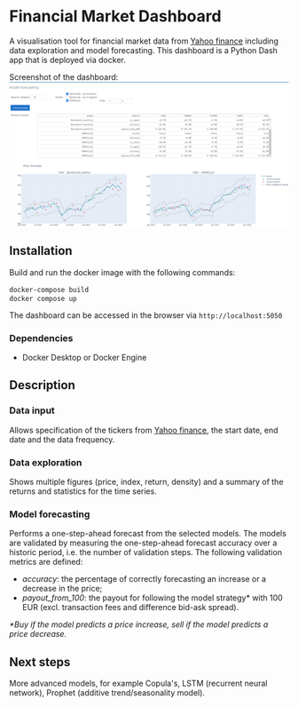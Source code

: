 # Financial Market Dashboard
A visualisation tool for financial market data from [Yahoo finance](https://finance.yahoo.com/lookup) including data exploration and model forecasting. 
This dashboard is a Python Dash app that is deployed via docker.

Screenshot of the dashboard:
![Screenshot](screenshot.PNG)

## Installation
Build and run the docker image with the following commands:
```
docker-compose build
docker compose up
```
The dashboard can be accessed in the browser via `http://localhost:5050` 


### Dependencies
* Docker Desktop or Docker Engine


## Description

### Data input
Allows specification of the tickers from [Yahoo finance](https://finance.yahoo.com/lookup), the start date, end date and the data frequency.

### Data exploration
Shows multiple figures (price, index, return, density) and a summary of the returns and statistics for the time series.   

### Model forecasting 
Performs a one-step-ahead forecast from the selected models. 
The models are validated by measuring the one-step-ahead forecast accuracy over a historic period, i.e. the number of validation steps. The following validation metrics are defined:

* _accuracy_: the percentage of correctly forecasting an increase or a decrease in the price;
* _payout_from_100_: the payout for following the model strategy* with 100 EUR (excl. transaction fees and difference bid-ask spread).

_*Buy if the model predicts a price increase, sell if the model predicts a price decrease._



## Next steps
More advanced models, for example Copula's, LSTM (recurrent neural network), Prophet (additive trend/seasonality model).


